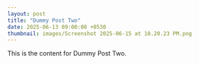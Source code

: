 ```yaml
---
layout: post
title: "Dummy Post Two"
date: 2025-06-13 09:00:00 +0530
thumbnail: images/Screenshot 2025-06-15 at 10.20.23 PM.png
---
```


This is the content for Dummy Post Two.
